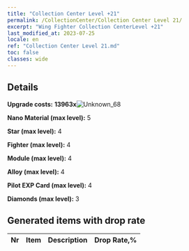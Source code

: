 ```yaml
---
title: "Collection Center Level +21"
permalink: /CollectionCenter/Collection Center Level 21/
excerpt: "Wing Fighter Collection CenterLevel +21"
last_modified_at: 2023-07-25
locale: en
ref: "Collection Center Level 21.md"
toc: false
classes: wide
---
```



## Details

 **Upgrade costs:** **13963x**![Unknown_68](/images/item/bh_img25_p.png)

 **Nano Material (max level):** 5

 **Star (max level):** 4

 **Fighter (max level):** 4

 **Module (max level):** 4

 **Alloy (max level):** 4

 **Pilot EXP Card (max level):** 4

 **Diamonds (max level):** 3

## Generated items with drop rate

  |  Nr |     Item   |    Description   |  Drop Rate,% |
  |:----|:----------:|:-----------------|:-------------|

